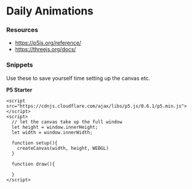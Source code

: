 # Daily Animations

### Resources
- https://p5js.org/reference/
- https://threejs.org/docs/

### Snippets
Use these to save yourself time setting up the canvas etc.

**P5 Starter**

```
<script src="https://cdnjs.cloudflare.com/ajax/libs/p5.js/0.6.1/p5.min.js"></script>
<script>
  // let the canvas take up the full window
  let height = window.innerHeight;
  let width = window.innerWidth;

  function setup(){
    createCanvas(width, height, WEBGL)
  }

  function draw(){

  }
</script>
```

